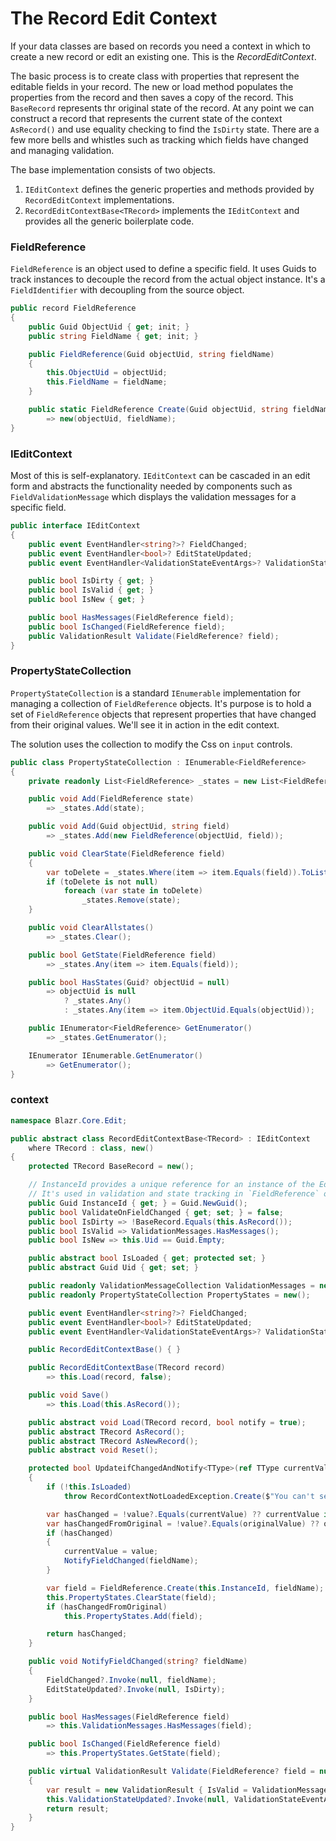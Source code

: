 # The Record Edit Context

If your data classes are based on records you need a context in which to create a new record or edit an existing one.  This is the *RecordEditContext*.

The basic process is to create class with properties that represent the editable fields in your record.  The new or load method populates the properties from the record and then saves a copy of the record.  This `BaseRecord` represents thr original state of the record.  At any point we can construct a record that represents the current state of the context `AsRecord()` and use equality checking to find the `IsDirty` state.  There are a few more bells and whistles such as tracking which fields have changed and managing validation.

The base implementation consists of two objects.  

1. `IEditContext` defines the generic properties and methods provided by `RecordEditContext` implementations.
2. `RecordEditContextBase<TRecord>` implements the `IEditContext` and provides all the generic boilerplate code.

### FieldReference

`FieldReference` is an object used to define a specific field.  It uses Guids to track instances to decouple the record from the actual object instance.  It's a  `FieldIdentifier` with decoupling from the source object.

```csharp
public record FieldReference
{
    public Guid ObjectUid { get; init; }
    public string FieldName { get; init; }

    public FieldReference(Guid objectUid, string fieldName)
    {
        this.ObjectUid = objectUid;
        this.FieldName = fieldName;
    }

    public static FieldReference Create(Guid objectUid, string fieldName)
        => new(objectUid, fieldName);
}
```

### IEditContext

Most of this is self-explanatory. `IEditContext` can be cascaded in an edit form and abstracts the functionality needed by components such as `FieldValidationMessage` which displays the validation messages for a specific field.    

```csharp
public interface IEditContext
{
    public event EventHandler<string?>? FieldChanged;
    public event EventHandler<bool>? EditStateUpdated;
    public event EventHandler<ValidationStateEventArgs>? ValidationStateUpdated;

    public bool IsDirty { get; }
    public bool IsValid { get; }
    public bool IsNew { get; }

    public bool HasMessages(FieldReference field);
    public bool IsChanged(FieldReference field);
    public ValidationResult Validate(FieldReference? field);
}
```

### PropertyStateCollection

`PropertyStateCollection` is a standard `IEnumerable` implementation for managing a collection of `FieldReference` objects.  It's purpose is to hold a set of `FieldReference` objects that represent properties that have changed from their original values.  We'll see it in action in the edit context.

The solution uses the collection to modify the Css on `input` controls.

```csharp
public class PropertyStateCollection : IEnumerable<FieldReference>
{
    private readonly List<FieldReference> _states = new List<FieldReference>();

    public void Add(FieldReference state)
        => _states.Add(state);

    public void Add(Guid objectUid, string field)
        => _states.Add(new FieldReference(objectUid, field));

    public void ClearState(FieldReference field)
    {
        var toDelete = _states.Where(item => item.Equals(field)).ToList();
        if (toDelete is not null)
            foreach (var state in toDelete)
                _states.Remove(state);
    }

    public void ClearAllstates()
        => _states.Clear();

    public bool GetState(FieldReference field)
        => _states.Any(item => item.Equals(field));

    public bool HasStates(Guid? objectUid = null)
        => objectUid is null
            ? _states.Any()
            : _states.Any(item => item.ObjectUid.Equals(objectUid));

    public IEnumerator<FieldReference> GetEnumerator()
        => _states.GetEnumerator();

    IEnumerator IEnumerable.GetEnumerator()
        => GetEnumerator();
}
```

### context

```csharp
namespace Blazr.Core.Edit;

public abstract class RecordEditContextBase<TRecord> : IEditContext
    where TRecord : class, new()
{
    protected TRecord BaseRecord = new();

    // InstanceId provides a unique reference for an instance of the Edit Context
    // It's used in validation and state tracking in `FieldReference` objects
    public Guid InstanceId { get; } = Guid.NewGuid();
    public bool ValidateOnFieldChanged { get; set; } = false;
    public bool IsDirty => !BaseRecord.Equals(this.AsRecord());
    public bool IsValid => ValidationMessages.HasMessages();
    public bool IsNew => this.Uid == Guid.Empty;

    public abstract bool IsLoaded { get; protected set; }
    public abstract Guid Uid { get; set; }

    public readonly ValidationMessageCollection ValidationMessages = new();
    public readonly PropertyStateCollection PropertyStates = new();

    public event EventHandler<string?>? FieldChanged;
    public event EventHandler<bool>? EditStateUpdated;
    public event EventHandler<ValidationStateEventArgs>? ValidationStateUpdated;

    public RecordEditContextBase() { }

    public RecordEditContextBase(TRecord record)
        => this.Load(record, false);

    public void Save()
        => this.Load(this.AsRecord());

    public abstract void Load(TRecord record, bool notify = true);
    public abstract TRecord AsRecord();
    public abstract TRecord AsNewRecord();
    public abstract void Reset();

    protected bool UpdateifChangedAndNotify<TType>(ref TType currentValue, TType value, TType originalValue, string fieldName)
    {
        if (!this.IsLoaded)
            throw RecordContextNotLoadedException.Create($"You can't set values in {this.GetType().Name} before you have loaded a record");

        var hasChanged = !value?.Equals(currentValue) ?? currentValue is not null;
        var hasChangedFromOriginal = !value?.Equals(originalValue) ?? originalValue is not null;
        if (hasChanged)
        {
            currentValue = value;
            NotifyFieldChanged(fieldName);
        }

        var field = FieldReference.Create(this.InstanceId, fieldName);
        this.PropertyStates.ClearState(field);
        if (hasChangedFromOriginal)
            this.PropertyStates.Add(field);

        return hasChanged;
    }

    public void NotifyFieldChanged(string? fieldName)
    {
        FieldChanged?.Invoke(null, fieldName);
        EditStateUpdated?.Invoke(null, IsDirty);
    }

    public bool HasMessages(FieldReference field)
        => this.ValidationMessages.HasMessages(field);

    public bool IsChanged(FieldReference field)
        => this.PropertyStates.GetState(field);

    public virtual ValidationResult Validate(FieldReference? field = null)
    {
        var result = new ValidationResult { IsValid = ValidationMessages.HasMessages(), ValidationMessages = ValidationMessages, ValidationNotRun = false };
        this.ValidationStateUpdated?.Invoke(null, ValidationStateEventArgs.Create(result.IsValid, field));
        return result;
    }
}
```
